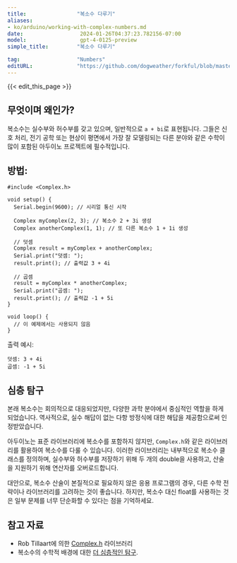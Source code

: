 ```yaml
---
title:                "복소수 다루기"
aliases:
- ko/arduino/working-with-complex-numbers.md
date:                  2024-01-26T04:37:23.782156-07:00
model:                 gpt-4-0125-preview
simple_title:         "복소수 다루기"

tag:                  "Numbers"
editURL:              "https://github.com/dogweather/forkful/blob/master/content/ko/arduino/working-with-complex-numbers.md"
---
```


{{< edit_this_page >}}

## 무엇이며 왜인가?
복소수는 실수부와 허수부를 갖고 있으며, 일반적으로 `a + bi`로 표현됩니다. 그들은 신호 처리, 전기 공학 또는 현상이 평면에서 가장 잘 모델링되는 다른 분야와 같은 수학이 많이 포함된 아두이노 프로젝트에 필수적입니다.

## 방법:
```Arduino
#include <Complex.h>

void setup() {
  Serial.begin(9600); // 시리얼 통신 시작
  
  Complex myComplex(2, 3); // 복소수 2 + 3i 생성
  Complex anotherComplex(1, 1); // 또 다른 복소수 1 + 1i 생성
  
  // 덧셈
  Complex result = myComplex + anotherComplex; 
  Serial.print("덧셈: "); 
  result.print(); // 출력값 3 + 4i
  
  // 곱셈
  result = myComplex * anotherComplex; 
  Serial.print("곱셈: ");
  result.print(); // 출력값 -1 + 5i
}

void loop() {
  // 이 예제에서는 사용되지 않음
}
```
출력 예시:
```
덧셈: 3 + 4i
곱셈: -1 + 5i
```

## 심층 탐구
본래 복소수는 회의적으로 대응되었지만, 다양한 과학 분야에서 중심적인 역할을 하게 되었습니다. 역사적으로, 실수 해답이 없는 다항 방정식에 대한 해답을 제공함으로써 인정받았습니다.

아두이노는 표준 라이브러리에 복소수를 포함하지 않지만, `Complex.h`와 같은 라이브러리를 활용하여 복소수를 다룰 수 있습니다. 이러한 라이브러리는 내부적으로 복소수 클래스를 정의하며, 실수부와 허수부를 저장하기 위해 두 개의 double을 사용하고, 산술을 지원하기 위해 연산자를 오버로드합니다.

대안으로, 복소수 산술이 본질적으로 필요하지 않은 응용 프로그램의 경우, 다른 수학 전략이나 라이브러리를 고려하는 것이 좋습니다. 하지만, 복소수 대신 float를 사용하는 것은 일부 문제를 너무 단순화할 수 있다는 점을 기억하세요.

## 참고 자료
- Rob Tillaart에 의한 [Complex.h](https://github.com/RobTillaart/Complex) 라이브러리
- 복소수의 수학적 배경에 대한 [더 심층적인 탐구](https://mathworld.wolfram.com/ComplexNumber.html).
